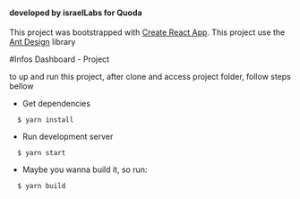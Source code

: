 #### developed by israelLabs for Quoda

This project was bootstrapped with [Create React App](https://github.com/facebookincubator/create-react-app).
This project use the [Ant Design](https://ant.design/components) library

#Infos Dashboard - Project

to up and run this project, after clone and access project folder, follow steps bellow

- Get dependencies
```shell
  $ yarn install
```


- Run development server
```shell
  $ yarn start
```



- Maybe you wanna build it, so run:
```shell
  $ yarn build
```

